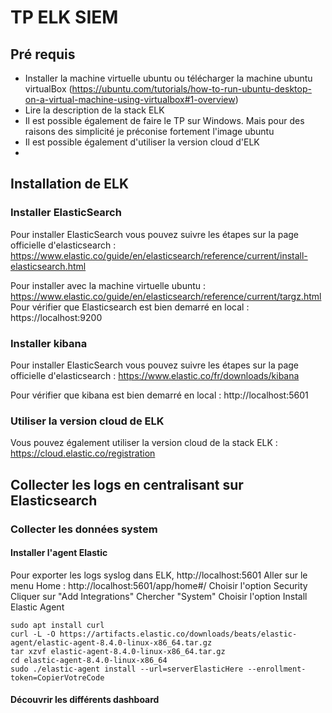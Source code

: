 
# TP ELK SIEM
## Pré requis
- Installer la machine virtuelle ubuntu ou télécharger la machine ubuntu virtualBox (https://ubuntu.com/tutorials/how-to-run-ubuntu-desktop-on-a-virtual-machine-using-virtualbox#1-overview)
- Lire la description de la stack ELK
- Il est possible également de faire le TP sur Windows. Mais pour des raisons des simplicité je préconise fortement l'image ubuntu
- Il est possible également d'utiliser la version cloud d'ELK
- 
## Installation de ELK

### Installer ElasticSearch
Pour installer ElasticSearch vous pouvez suivre les étapes sur la page officielle d'elasticsearch : https://www.elastic.co/guide/en/elasticsearch/reference/current/install-elasticsearch.html 

Pour installer avec la machine virtuelle ubuntu : https://www.elastic.co/guide/en/elasticsearch/reference/current/targz.html 
Pour vérifier que Elasticsearch est bien demarré en local : https://localhost:9200
### Installer kibana
Pour installer ElasticSearch vous pouvez suivre les étapes sur la page officielle d'elasticsearch : https://www.elastic.co/fr/downloads/kibana

Pour vérifier que kibana est bien demarré en local : http://localhost:5601

### Utiliser la version cloud de ELK 
Vous pouvez également utiliser la version cloud de la stack ELK : https://cloud.elastic.co/registration 

## Collecter les logs en centralisant sur Elasticsearch

### Collecter les données system
#### Installer l'agent Elastic
Pour exporter les logs syslog dans ELK, http://localhost:5601 
Aller sur le menu Home :  http://localhost:5601/app/home#/
Choisir l'option Security
Cliquer sur "Add Integrations" 
Chercher "System"
Choisir l'option Install Elastic Agent

```
sudo apt install curl
curl -L -O https://artifacts.elastic.co/downloads/beats/elastic-agent/elastic-agent-8.4.0-linux-x86_64.tar.gz
tar xzvf elastic-agent-8.4.0-linux-x86_64.tar.gz
cd elastic-agent-8.4.0-linux-x86_64
sudo ./elastic-agent install --url=serverElasticHere --enrollment-token=CopierVotreCode
```

#### Découvrir les différents dashboard




